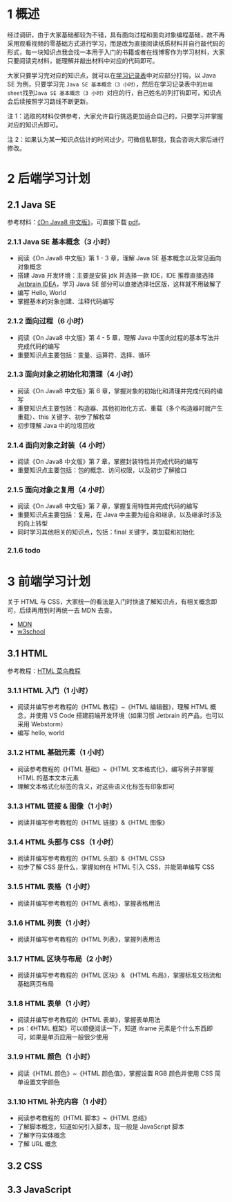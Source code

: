 # 1 概述

经过调研，由于大家基础都较为不错，具有面向过程和面向对象编程基础，故不再采用观看视频的零基础方式进行学习，而是改为直接阅读纸质材料并自行敲代码的形式，每一块知识点我会找一本用于入门的书籍或者在线博客作为学习材料，大家只要阅读完材料，能理解并敲出材料中对应的代码即可。

大家只要学习完对应的知识点，就可以在[学习记录表](https://docs.qq.com/sheet/DQWtxaVBDa3ljSEVu?tab=BB08J2?scene=68521c2a72168fc34f52b969LaLto1)中对应部分打钩，以 Java SE 为例，只要学习完 `Java SE 基本概念（3 小时）`，然后在学习记录表中的`后端 sheet`找到`Java SE 基本概念（3 小时）`对应的行，自己姓名的列打钩即可，知识点会后续按照学习路线不断更新。

注 1：选取的材料仅供参考，大家允许自行挑选更加适合自己的，只要学习并掌握对应的知识点即可。

注 2：如果认为某一知识点估计的时间过少，可微信私聊我，我会咨询大家后进行修改。

# 2 后端学习计划

## 2.1 Java SE

参考材料：[《On Java8 中文版》](https://zyb0408.github.io/gitbooks/onjava8/)，可直接下载 [pdf](https://github.com/Knn120/OnJava8-PDF)。

### 2.1.1 Java SE 基本概念（3 小时）

- 阅读《On Java8 中文版》第 1 - 3 章，理解 Java SE 基本概念以及常见面向对象概念
- 搭建 Java 开发环境：主要是安装 jdk 并选择一款 IDE，IDE 推荐直接选择 [Jetbrain IDEA](https://www.jetbrains.com/zh-cn/idea/download/#section=windows)，学习 Java SE 部分可以直接选择社区版，这样就不用破解了
- 编写 Hello, World
- 掌握基本的对象创建、注释代码编写

### 2.1.2 面向过程（6 小时）

- 阅读《On Java8 中文版》第 4 - 5 章，理解 Java 中面向过程的基本写法并完成代码的编写
- 重要知识点主要包括：变量、运算符、选择、循环

### 2.1.3 面向对象之初始化和清理（4 小时）

- 阅读《On Java8 中文版》第 6 章，掌握对象的初始化和清理并完成代码的编写
- 重要知识点主要包括：构造器、其他初始化方式、重载（多个构造器时就产生重载）、this 关键字、初步了解枚举
- 初步理解 Java 中的垃圾回收

### 2.1.4 面向对象之封装（4 小时）

- 阅读《On Java8 中文版》第 7 章，掌握封装特性并完成代码的编写
- 重要知识点主要包括：包的概念、访问权限，以及初步了解接口

### 2.1.5 面向对象之复用（4 小时）

- 阅读《On Java8 中文版》第 7 章，掌握复用特性并完成代码的编写
- 重要知识点主要包括：复用，在 Java 中主要为组合和继承，以及继承时涉及的向上转型
- 同时学习其他相关的知识点，包括：final 关键字，类加载和初始化

### 2.1.6 todo

# 3 前端学习计划

关于 HTML 与 CSS，大家统一的看法是入门时快速了解知识点，有相关概念即可，后续再用到时再统一去 MDN 去查。

- [MDN](https://developer.mozilla.org/zh-CN/)
- [w3school](https://www.w3school.com.cn/)

## 3.1 HTML

参考教程：[HTML 菜鸟教程](https://www.runoob.com/html/html-tutorial.html)

### 3.1.1 HTML 入门（1 小时）

- 阅读并编写参考教程的《HTML 教程》~《HTML 编辑器》，理解 HTML 概念，并使用 VS Code 搭建前端开发环境（如果习惯 Jetbrain 的产品，也可以采用 Webstorm）
- 编写 hello, world

### 3.1.2 HTML 基础元素（1 小时）

- 阅读参考教程的《HTML 基础》~《HTML 文本格式化》，编写例子并掌握 HTML 的基本文本元素
- 理解文本格式化标签的含义，对这些语义化标签有印象即可

### 3.1.3 HTML 链接 & 图像（1 小时）

- 阅读并编写参考教程的《HTML 链接》&《HTML 图像》

### 3.1.4 HTML 头部与 CSS（1 小时）

- 阅读并编写参考教程的《HTML 头部》&《HTML CSS》
- 初步了解 CSS 是什么，掌握如何在 HTML 引入 CSS，并能简单编写 CSS

### 3.1.5 HTML 表格（1 小时）

- 阅读并编写参考教程的《HTML 表格》，掌握表格用法

### 3.1.6 HTML 列表（1 小时）

- 阅读并编写参考教程的《HTML 列表》，掌握列表用法

### 3.1.7 HTML 区块与布局（2 小时）

- 阅读并编写参考教程的《HTML 区块》& 《HTML 布局》，掌握标准文档流和基础网页布局

### 3.1.8 HTML 表单（1 小时）

- 阅读并编写参考教程的《HTML 表单》，掌握表单用法
- ps：《HTML 框架》可以顺便阅读一下，知道 iframe 元素是个什么东西即可，如果是单页应用一般很少使用

### 3.1.9 HTML 颜色（1 小时）

- 阅读《HTML 颜色》~《HTML 颜色值》，掌握设置 RGB 颜色并使用 CSS 简单设置文字颜色

### 3.1.10 HTML 补充内容（1 小时）

- 阅读参考教程的《HTML 脚本》~《HTML 总结》
- 了解脚本概念，知道如何引入脚本，现一般是 JavaScript 脚本
- 了解字符实体概念
- 了解 URL 概念

## 3.2 CSS

## 3.3 JavaScript
